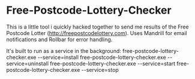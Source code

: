 # Free-Postcode-Lottery-Checker
This is a little tool i quickly hacked together to send me results of the Free Postcode Lotter (http://freepostcodelottery.com).
Uses Mandrill for email notifications and Rollbar for error handling. 

It's built to run as a service in the background:
free-postcode-lottery-checker.exe --service=install
free-postcode-lottery-checker.exe --service=uninstall
free-postcode-lottery-checker.exe --service=start
free-postcode-lottery-checker.exe --service=stop
